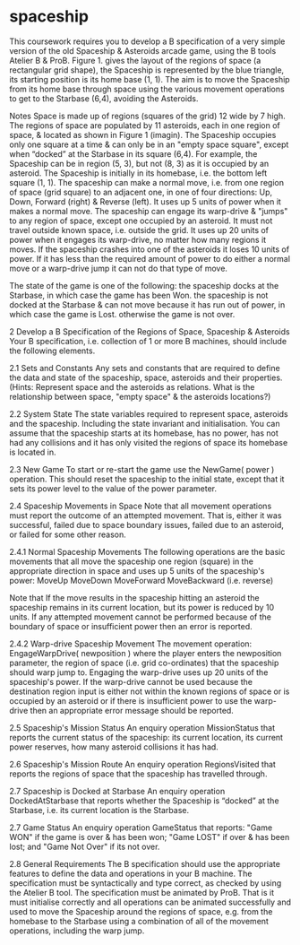 # spaceship


This coursework requires you to develop a B specification of a very simple version of the old Spaceship & Asteroids arcade game, using the B tools Atelier B & ProB.
Figure 1. gives the layout of the regions of space (a rectangular grid shape), the Spaceship is represented by the blue triangle, its starting position is its home base (1, 1).
The aim is to move the Spaceship from its home base through space using the various movement operations to get to the Starbase (6,4), avoiding the Asteroids.


Notes
Space is made up of regions (squares of the grid) 12 wide by 7 high.
The regions of space are populated by 11 asteroids, each in one region of space, & located
as shown in Figure 1 (imagin).
The Spaceship occupies only one square at a time & can only be in an "empty space square", except when “docked” at the Starbase in its square (6,4).
For example, the Spaceship can be in region (5, 3), but not (8, 3) as it is occupied by an asteroid.
The Spaceship is initially in its homebase, i.e. the bottom left square (1, 1).
The spaceship can make a normal move, i.e. from one region of space (grid square) to an
adjacent one, in one of four directions: Up, Down, Forward (right) & Reverse (left).
It uses up 5 units of power when it makes a normal move.
The spaceship can engage its warp-drive & "jumps" to any region of space, except one occupied by an asteroid. It must not travel outside known space, i.e. outside the grid.
It uses up 20 units of power when it engages its warp-drive, no matter how many regions it moves.
If the spaceship crashes into one of the asteroids it loses 10 units of power.
If it has less than the required amount of power to do either a normal move or a warp-drive
jump it can not do that type of move.

 
The state of the game is one of the following:
the spaceship docks at the Starbase, in which case the game has been Won.
the spaceship is not docked at the Starbase & can not move because it has run out of power, in which case the game is Lost.
otherwise the game is not over.

2 Develop a B Specification of the Regions of Space, Spaceship & Asteroids
Your B specification, i.e. collection of 1 or more B machines, should include the following elements.

2.1 Sets and Constants
Any sets and constants that are required to define the data and state of the spaceship, space, asteroids and their properties.
(Hints: Represent space and the asteroids as relations. What is the relationship between space, "empty space" & the asteroids locations?)

2.2 System State
The state variables required to represent space, asteroids and the spaceship. Including the state invariant and initialisation.
You can assume that the spaceship starts at its homebase, has no power, has not had any collisions and it has only visited the regions of space its homebase is located in.

2.3 New Game
To start or re-start the game use the NewGame( power ) operation. This should reset the spaceship to the initial state, except that it sets its power level to the value of the power parameter.

2.4 Spaceship Movements in Space
Note that all movement operations must report the outcome of an attempted movement. That is, either it was successful, failed due to space boundary issues, failed due to an asteroid, or failed for some other reason.

2.4.1 Normal Spaceship Movements
The following operations are the basic movements that all move the spaceship one region (square) in the appropriate direction in space and uses up 5 units of the spaceship's power:
MoveUp
MoveDown
MoveForward
MoveBackward (i.e. reverse)

Note that If the move results in the spaceship hitting an asteroid the spaceship remains in its current location, but its power is reduced by 10 units.
If any attempted movement cannot be performed because of the boundary of space or insufficient power then an error is reported.


2.4.2 Warp-drive Spaceship Movement
The movement operation:
EngageWarpDrive( newposition )
where the player enters the newposition parameter, the region of space (i.e. grid co-ordinates) that the spaceship should warp jump to. Engaging the warp-drive uses up 20 units of the spaceship's power.
If the warp-drive cannot be used because the destination region input is either not within the known regions of space or is occupied by an asteroid or if there is insufficient power to use the warp-drive then an appropriate error message should be reported.

2.5 Spaceship's Mission Status
An enquiry operation MissionStatus that reports the current status of the spaceship:
its current location,
its current power reserves,
how many asteroid collisions it has had.

2.6 Spaceship's Mission Route
An enquiry operation RegionsVisited that reports the regions of space that the spaceship has travelled through.

2.7 Spaceship is Docked at Starbase
An enquiry operation DockedAtStarbase that reports whether the Spaceship is “docked” at the Starbase, i.e. its current location is the Starbase.

2.7 Game Status
An enquiry operation GameStatus that reports:
"Game WON" if the game is over & has been won;
"Game LOST" if over & has been lost; and
"Game Not Over" if its not over.

2.8 General Requirements
The B specification should use the appropriate features to define the data and operations in your B machine.
The specification must be syntactically and type correct, as checked by using the Atelier B tool.
The specification must be animated by ProB. That is it must initialise correctly and all operations can be animated successfully and used to move the Spaceship around the regions of space, e.g. from the homebase to the Starbase using a combination of all of the movement operations, including the warp jump.
